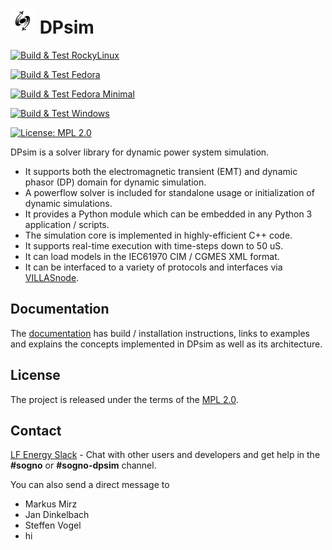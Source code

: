 # <img src="docs/images/dpsim.png" width=40 /> DPsim

[![Build & Test RockyLinux](https://github.com/sogno-platform/dpsim/actions/workflows/build_test_linux_rocky.yaml/badge.svg)](https://github.com/sogno-platform/dpsim/actions/workflows/build_test_linux_rocky.yaml)

[![Build & Test Fedora](https://github.com/sogno-platform/dpsim/actions/workflows/build_test_linux_fedora.yaml/badge.svg)](https://github.com/sogno-platform/dpsim/actions/workflows/build_test_linux_fedora.yaml)

[![Build & Test Fedora Minimal](https://github.com/sogno-platform/dpsim/actions/workflows/build_test_linux_fedora_minimal.yaml/badge.svg)](https://github.com/sogno-platform/dpsim/actions/workflows/build_test_linux_fedora_minimal.yaml)

[![Build & Test Windows](https://github.com/sogno-platform/dpsim/actions/workflows/build_test_windows.yaml/badge.svg)](https://github.com/sogno-platform/dpsim/actions/workflows/build_test_windows.yaml)

[![License: MPL 2.0](https://img.shields.io/badge/License-MPL%202.0-brightgreen.svg)](https://opensource.org/licenses/MPL-2.0)

DPsim is a solver library for dynamic power system simulation.

- It supports both the electromagnetic transient (EMT) and dynamic phasor (DP) domain for dynamic simulation.
- A powerflow solver is included for standalone usage or initialization of dynamic simulations.
- It provides a Python module which can be embedded in any Python 3 application / scripts.
- The simulation core is implemented in highly-efficient C++ code.
- It supports real-time execution with time-steps down to 50 uS.
- It can load models in the IEC61970 CIM / CGMES XML format.
- It can be interfaced to a variety of protocols and interfaces via [VILLASnode](https://fein-aachen.org/projects/villas-node/).

## Documentation

The [documentation](https://dpsim.fein-aachen.org/) has build / installation instructions, links to examples and explains the concepts implemented in DPsim as well as its architecture.

## License

The project is released under the terms of the [MPL 2.0](https://mozilla.org/MPL/2.0/).

## Contact

[LF Energy Slack](https://slack.lfenergy.org/) - Chat with other users and developers and get help in the **#sogno** or **#sogno-dpsim** channel.

You can also send a direct message to
- Markus Mirz
- Jan Dinkelbach
- Steffen Vogel
- hi
